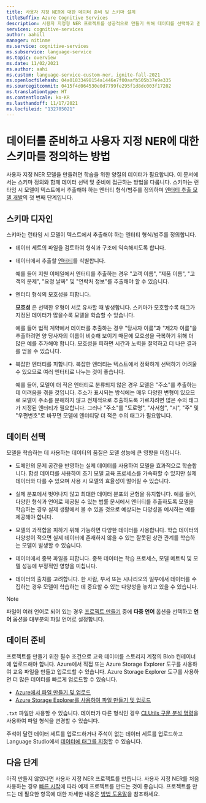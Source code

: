```yaml
---
title: 사용자 지정 NER에 대한 데이터 준비 및 스키마 설계
titleSuffix: Azure Cognitive Services
description: 사용자 지정형 NER 프로젝트를 성공적으로 만들기 위해 데이터를 선택하고 준비하는 방법에 대해 알아봅니다.
services: cognitive-services
author: aahill
manager: nitinme
ms.service: cognitive-services
ms.subservice: language-service
ms.topic: overview
ms.date: 11/02/2021
ms.author: aahi
ms.custom: language-service-custom-ner, ignite-fall-2021
ms.openlocfilehash: 04a01833498154a1446e7f00aafb505b37e9e335
ms.sourcegitcommit: 0415f4d064530e0d7799fe295f1d8dc003f17202
ms.translationtype: HT
ms.contentlocale: ko-KR
ms.lasthandoff: 11/17/2021
ms.locfileid: "132705021"
---
```

# <a name="how-to-prepare-data-and-define-a-schema-for-custom-ner"></a>데이터를 준비하고 사용자 지정 NER에 대한 스키마를 정의하는 방법

사용자 지정 NER 모델을 만들려면 학습을 위한 양질의 데이터가 필요합니다. 이 문서에서는 스키마 정의와 함께 데이터 선택 및 준비에 접근하는 방법을 다룹니다. 스키마는 런타임 시 모델이 텍스트에서 추출해야 하는 엔터티 형식/범주를 정의하며 [엔터티 추출 모델 개발](../overview.md#application-development-lifecycle)의 첫 번째 단계입니다.

## <a name="schema-design"></a>스키마 디자인

스키마는 런타임 시 모델이 텍스트에서 추출해야 하는 엔터티 형식/범주를 정의합니다.

* 데이터 세트의 파일을 검토하여 형식과 구조에 익숙해지도록 합니다.

* 데이터에서 추출할 [엔터티](../glossary.md#entity)를 식별합니다.

    예를 들어 지원 이메일에서 엔터티를 추출하는 경우 "고객 이름", "제품 이름", "고객의 문제", "요청 날짜" 및 "연락처 정보"를 추출해야 할 수 있습니다.

* 엔터티 형식의 모호성을 피합니다.

    **모호성** 은 선택한 유형이 서로 유사할 때 발생합니다. 스키마가 모호할수록 태그가 지정된 데이터가 많을수록 모델을 학습할 수 있습니다.

    예를 들어 법적 계약에서 데이터를 추출하는 경우 "당사자 이름"과 "제2자 이름"을 추출하려면 양 당사자의 이름이 비슷해 보이기 때문에 모호성을 극복하기 위해 더 많은 예를 추가해야 합니다. 모호성을 피하면 시간과 노력을 절약하고 더 나은 결과를 얻을 수 있습니다.

* 복잡한 엔터티를 피합니다. 복잡한 엔터티는 텍스트에서 정확하게 선택하기 어려울 수 있으므로 여러 엔터티로 나누는 것이 좋습니다.

    예를 들어, 모델이 더 작은 엔터티로 분류되지 않은 경우 모델은 "주소"를 추출하는 데 어려움을 겪을 것입니다. 주소가 표시되는 방식에는 매우 다양한 변형이 있으므로 모델이 주소를 분해하지 않고 전체적으로 추출하도록 가르치려면 많은 수의 태그가 지정된 엔터티가 필요합니다. 그러나 "주소"를 "도로명", "사서함", "시", "주" 및 "우편번호"로 바꾸면 모델에 엔터티당 더 적은 수의 태그가 필요합니다.

## <a name="data-selection"></a>데이터 선택

모델을 학습하는 데 사용하는 데이터의 품질은 모델 성능에 큰 영향을 미칩니다.

* 도메인의 문제 공간을 반영하는 실제 데이터를 사용하여 모델을 효과적으로 학습합니다. 합성 데이터를 사용하여 초기 모델 교육 프로세스를 가속화할 수 있지만 실제 데이터와 다를 수 있으며 사용 시 모델의 효율성이 떨어질 수 있습니다.

* 실제 분포에서 벗어나지 않고 최대한 데이터 분포의 균형을 유지합니다. 예를 들어, 다양한 형식과 언어로 제공될 수 있는 법률 문서에서 엔터티를 추출하도록 모델을 학습하는 경우 실제 생활에서 볼 수 있을 것으로 예상되는 다양성을 예시하는 예를 제공해야 합니다.

* 모델의 과적합을 피하기 위해 가능하면 다양한 데이터를 사용합니다. 학습 데이터의 다양성이 적으면 실제 데이터에 존재하지 않을 수 있는 잘못된 상관 관계를 학습하는 모델이 발생할 수 있습니다. 
 
* 데이터에서 중복 파일을 피합니다. 중복 데이터는 학습 프로세스, 모델 메트릭 및 모델 성능에 부정적인 영향을 미칩니다. 

* 데이터의 출처를 고려합니다. 한 사람, 부서 또는 시나리오의 일부에서 데이터를 수집하는 경우 모델이 학습하는 데 중요할 수 있는 다양성을 놓치고 있을 수 있습니다. 

> [!NOTE]
> 파일이 여러 언어로 되어 있는 경우 [프로젝트 만들기](../quickstart.md) 중에 **다중 언어** 옵션을 선택하고 **언어** 옵션을 대부분의 파일 언어로 설정합니다.

## <a name="data-preparation"></a>데이터 준비

프로젝트를 만들기 위한 필수 조건으로 교육 데이터를 스토리지 계정의 Blob 컨테이너에 업로드해야 합니다. Azure에서 직접 또는 Azure Storage Explorer 도구를 사용하여 교육 파일을 만들고 업로드할 수 있습니다. Azure Storage Explorer 도구를 사용하면 더 많은 데이터를 빠르게 업로드할 수 있습니다.  

* [Azure에서 파일 만들기 및 업로드](../../../../storage/blobs/storage-quickstart-blobs-portal.md#create-a-container)
* [Azure Storage Explorer를 사용하여 파일 만들기 및 업로드](../../../../vs-azure-tools-storage-explorer-blobs.md)

`.txt` 파일만 사용할 수 있습니다. 데이터가 다른 형식인 경우 [CLUtils 구문 분석 명령](https://github.com/microsoft/CognitiveServicesLanguageUtilities/blob/main/CustomTextAnalytics.CLUtils/Solution/CogSLanguageUtilities.ViewLayer.CliCommands/Commands/ParseCommand/README.md)을 사용하여 파일 형식을 변경할 수 있습니다.

 주석이 달린 데이터 세트를 업로드하거나 주석이 없는 데이터 세트를 업로드하고 Language Studio에서 [데이터에 태그를 지정](../how-to/tag-data.md)할 수 있습니다. 
 
## <a name="next-steps"></a>다음 단계

아직 만들지 않았다면 사용자 지정 NER 프로젝트를 만듭니다. 사용자 지정 NER를 처음 사용하는 경우 [빠른 시작](../quickstart.md)에 따라 예제 프로젝트를 만드는 것이 좋습니다. 프로젝트를 만드는 데 필요한 항목에 대한 자세한 내용은 [방법 도움말](../how-to/create-project.md)을 참조하세요.